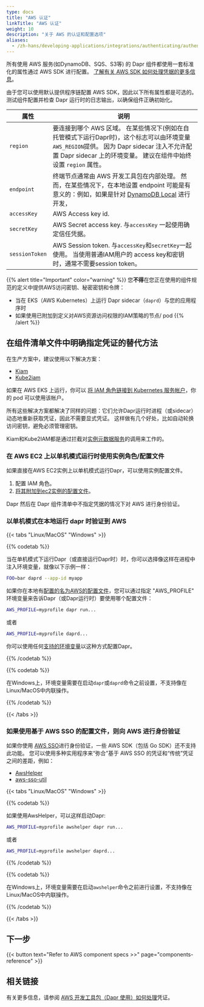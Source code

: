 ```yaml
---
type: docs
title: "AWS 认证"
linkTitle: "AWS 认证"
weight: 10
description: "关于 AWS 的认证和配置选项"
aliases:
  - /zh-hans/developing-applications/integrations/authenticating/authenticating-aws/
---
```


所有使用 AWS 服务(如DynamoDB、SQS、S3等) 的 Dapr 组件都使用一套标准化的属性通过 AWS SDK 进行配置。 [了解有关 AWS SDK 如何处理凭据的更多信息](https://docs.aws.amazon.com/sdk-for-go/v1/developer-guide/configuring-sdk.html#specifying-credentials)。

由于您可以使用默认提供程序链配置 AWS SDK，因此以下所有属性都是可选的。 测试组件配置并检查 Dapr 运行时的日志输出，以确保组件正确初始化。

| 属性             | 说明                                                                                                                                                                            |
| -------------- | ----------------------------------------------------------------------------------------------------------------------------------------------------------------------------- |
| `region`       | 要连接到哪个 AWS 区域。 在某些情况下(例如在自托管模式下运行Dapr时)，这个标志可以由环境变量`AWS_REGION`提供。 因为 Dapr sidecar 注入不允许配置 Dapr sidecar 上的环境变量。 建议在组件中始终设置 `region` 属性。                                       |
| `endpoint`     | 终端节点通常由 AWS 开发工具包在内部处理。 然而，在某些情况下，在本地设置 endpoint 可能是有意义的：例如，如果是针对 [DynamoDB Local](https://docs.aws.amazon.com/amazondynamodb/latest/developerguide/DynamoDBLocal.html) 进行开发， |
| `accessKey`    | AWS Access key id.                                                                                                                                                            |
| `secretKey`    | AWS Secret access key. 与`accessKey` 一起使用确定信任凭据。                                                                                                                               |
| `sessionToken` | AWS Session token. 与`accessKey`和`secretKey`一起使用。 当使用普通IAM用户的 access key和密钥时，通常不需要session token。                                                                               |

{{% alert title="Important" color="warning" %}}
您**不得**在您正在使用的组件规范的定义中提供AWS访问密钥、秘密密钥和令牌：
- 当在 EKS（AWS Kubernetes）上运行 Dapr sidecar（`daprd`）与您的应用程序时
- 如果使用已附加到定义对AWS资源访问权限的IAM策略的节点/ pod
{{% /alert %}}

## 在组件清单文件中明确指定凭证的替代方法

在生产方案中，建议使用以下解决方案：
- [Kiam](https://github.com/uswitch/kiam)
- [Kube2iam](https://github.com/jtblin/kube2iam)

如果在 AWS EKS 上运行，你可以 [将 IAM 角色链接到 Kubernetes 服务帐户](https://docs.aws.amazon.com/eks/latest/userguide/create-service-account-iam-policy-and-role.html)，你的 pod 可以使用该帐户。

所有这些解决方案都解决了同样的问题：它们允许Dapr运行时进程（或sidecar）动态地重新获取凭证，因此不需要显式凭证。 这样做有几个好处，比如自动轮换访问密钥，避免必须管理密钥。

Kiam和Kube2IAM都是通过拦截对[实例元数据服务](https://docs.aws.amazon.com/AWSEC2/latest/UserGuide/configuring-instance-metadata-service.html)的调用来工作的。

### 在 AWS EC2 上以单机模式运行时使用实例角色/配置文件

如果直接在AWS EC2实例上以单机模式运行Dapr，可以使用实例配置文件。

1. 配置 IAM 角色。
1. [将其附加到ec2实例的配置文件](https://docs.aws.amazon.com/IAM/latest/UserGuide/id_roles_use_switch-role-ec2_instance-profiles.html)。

Dapr 然后在 Dapr 组件清单中不指定凭据的情况下对 AWS 进行身份验证。

### 以单机模式在本地运行 dapr 时验证到 AWS

{{< tabs "Linux/MacOS" "Windows" >}}
 <!-- linux -->
{{% codetab %}}

当在单机模式下运行Dapr（或直接运行Dapr时）时，你可以选择像这样在进程中注入环境变量，就像以下示例一样：

```bash
FOO=bar daprd --app-id myapp
```

如果你在本地有[配置的名为AWS的配置文件](https://docs.aws.amazon.com/cli/latest/userguide/cli-configure-files.html)，您可以通过指定 "AWS_PROFILE" 环境变量来告诉Dapr（或Dapr运行时）要使用哪个配置文件：

```bash
AWS_PROFILE=myprofile dapr run...
```

或者

```bash
AWS_PROFILE=myprofile daprd...
```

你可以使用任何[支持的环境变量](https://docs.aws.amazon.com/cli/latest/userguide/cli-configure-envvars.html#envvars-list)以这种方式配置Dapr。

{{% /codetab %}}

 <!-- windows -->
{{% codetab %}}

在Windows上，环境变量需要在启动`dapr`或`daprd`命令之前设置，不支持像在Linux/MacOS中内联操作。

{{% /codetab %}}

{{< /tabs >}}


### 如果使用基于 AWS SSO 的配置文件，则向 AWS 进行身份验证

如果你使用 [AWS SSO](https://aws.amazon.com/single-sign-on/)进行身份验证，一些 AWS SDK（包括 Go SDK）还不支持此功能。 您可以使用多种实用程序来“弥合”基于 AWS SSO 的凭证和“传统”凭证之间的差距，例如：
- [AwsHelper](https://pypi.org/project/awshelper/)
- [aws-sso-util](https://github.com/benkehoe/aws-sso-util)

{{< tabs "Linux/MacOS" "Windows" >}}
 <!-- linux -->
{{% codetab %}}

如果使用AwsHelper，可以这样启动Dapr:

```bash
AWS_PROFILE=myprofile awshelper dapr run...
```

或者

```bash
AWS_PROFILE=myprofile awshelper daprd...
```
{{% /codetab %}}

 <!-- windows -->
{{% codetab %}}

在Windows上，环境变量需要在启动`awshelper`命令之前进行设置，不支持像在Linux/MacOS中内联操作。

{{% /codetab %}}

{{< /tabs >}}

## 下一步

{{< button text="Refer to AWS component specs >>" page="components-reference" >}}

## 相关链接

有关更多信息，请参阅 [AWS 开发工具包（Dapr 使用）如何处理](https://docs.aws.amazon.com/sdk-for-go/v1/developer-guide/configuring-sdk.html#specifying-credentials)凭证。
